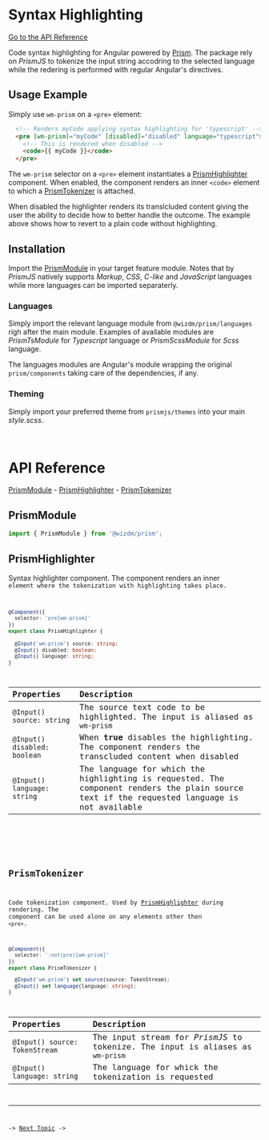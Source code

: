 <!-- toc: reference.json -->

# Syntax Highlighting

[Go to the API Reference](#api-reference)

Code syntax highlighting for Angular powered by [Prism](https://prismjs.com). The package rely on *PrismJS* to tokenize the input string accodring to the selected language while the redering is performed with regular Angular's directives.

## Usage Example
Simply use `wm-prism` on a `<pre>` element:

```html
  <!-- Renders myCode applying syntax highlighting for 'typescript' --> 
  <pre [wm-prism]="myCode" [disabled]="disabled" language="typescript">
    <!-- This is rendered when disabled -->
    <code>{{ myCode }}</code>
  </pre>
```
The `wm-prism` selector on a `<pre>` element instantiates a [PrismHighlighter](#prismhighlighter) component. When enabled, the component renders an inner `<code>` element to which a [PrismTokenizer](#prismtokenizer) is attached.

When disabled the highlighter renders its translcluded content giving the user the ability to decide how to better handle the outcome.  The example above shows how to revert to a plain code without highlighting.

## Installation
Import the [PrismModule](#prismmodule) in your target feature module. Notes that by *PrismJS* natively supports *Markup*, *CSS*, *C-like* and *JavaScript* languages while more languages can be imported separaterly. 

### Languages
Simply import the relevant language module from `@wizdm/prism/languages` righ after the main module. Examples of available modules are *PrismTsModule* for *Typescript* language or *PrismScssModule* for *Scss* language. 

The languages modules are Angular's module wrapping the original `prism/components` taking care of the dependencies, if any.

### Theming
Simply import your preferred theme from `prismjs/themes` into your main *style.scss*.

&nbsp;

# API Reference
[PrismModule](#prismmodule) - [PrismHighlighter](#prismhighlighter) - [PrismTokenizer](#prismtokenizer) 

## PrismModule 

```typescript
import { PrismModule } from '@wizdm/prism';
```

## PrismHighlighter
Syntax highlighter component. The component renders an inner <code> element where the tokenization with highlighting takes place.

```typescript
@Component({
  selector: 'pre[wm-prism]'
})
export class PrismHighlighter { 
  
  @Input('wm-prism') source: string;
  @Input() disabled: boolean;
  @Input() language: string;
}
```
|**Properties**|**Description**|
|:--|:--|
|`@Input() source: string`|The source text code to be highlighted. The input is aliased as `wm-prism`|
|`@Input() disabled: boolean`|When **true** disables the highlighting. The component renders the transcluded content when disabled|
|`@Input() language: string`|The language for which the highlighting is requested. The component renders the plain source text if the requested language is not available|

&nbsp; 

## PrismTokenizer
Code tokenization component. Used by [PrismHighlighter](#prismhighlighter) during rendering. The component can be used alone on any elements other then `<pre>`.

```typescript
@Component({ 
  selector: ':not(pre)[wm-prism]'
}) 
export class PrismTokenizer { 

  @Input('wm-prism') set source(source: TokenStream);
  @Input() set language(language: string);
}

```
|**Properties**|**Description**|
|:--|:--|
|`@Input() source: TokenStream`|The input stream for *PrismJS* to tokenize. The input is aliases as `wm-prism`|
|`@Input() language: string`|The language for whick the tokenization is requested|

---

->
[Next Topic](docs/toc?go=next) 
->
